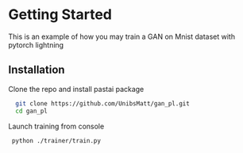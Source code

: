 Getting Started
=====

This is an example of how you may train a GAN on Mnist dataset with pytorch lightning

Installation
----
Clone the repo and install pastai package

```bash
  git clone https://github.com/UnibsMatt/gan_pl.git
  cd gan_pl
```

Launch training from console
```bash
 python ./trainer/train.py
```